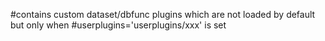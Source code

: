 #contains custom dataset/dbfunc plugins which are not loaded by default but only when
#userplugins='userplugins/xxx' is set

